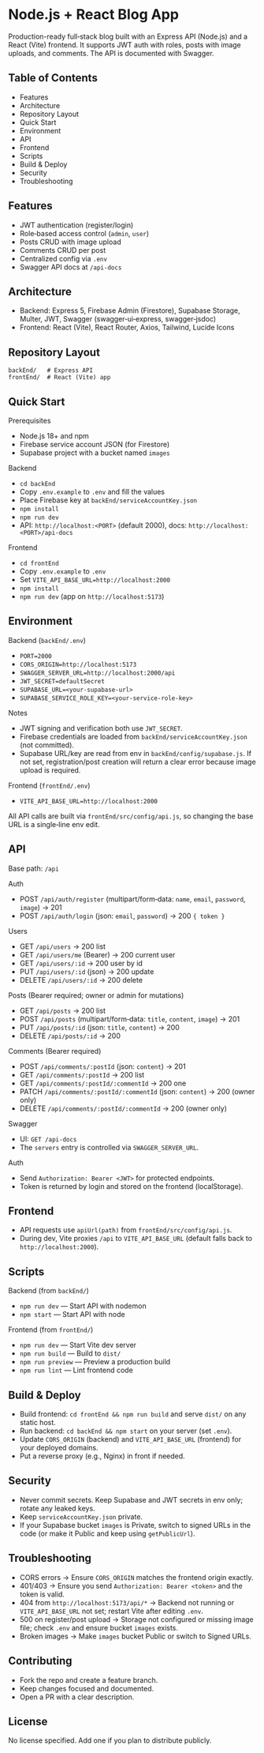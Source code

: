 # Node.js + React Blog App

Production-ready full‑stack blog built with an Express API (Node.js) and a React (Vite) frontend. It supports JWT auth with roles, posts with image uploads, and comments. The API is documented with Swagger.

## Table of Contents
- Features
- Architecture
- Repository Layout
- Quick Start
- Environment
- API
- Frontend
- Scripts
- Build & Deploy
- Security
- Troubleshooting

## Features
- JWT authentication (register/login)
- Role‑based access control (`admin`, `user`)
- Posts CRUD with image upload
- Comments CRUD per post
- Centralized config via `.env`
- Swagger API docs at `/api-docs`

## Architecture
- Backend: Express 5, Firebase Admin (Firestore), Supabase Storage, Multer, JWT, Swagger (swagger‑ui‑express, swagger‑jsdoc)
- Frontend: React (Vite), React Router, Axios, Tailwind, Lucide Icons

## Repository Layout
```
backEnd/   # Express API
frontEnd/  # React (Vite) app
```

## Quick Start

Prerequisites
- Node.js 18+ and npm
- Firebase service account JSON (for Firestore)
- Supabase project with a bucket named `images`

Backend
- `cd backEnd`
- Copy `.env.example` to `.env` and fill the values
- Place Firebase key at `backEnd/serviceAccountKey.json`
- `npm install`
- `npm run dev`
- API: `http://localhost:<PORT>` (default 2000), docs: `http://localhost:<PORT>/api-docs`

Frontend
- `cd frontEnd`
- Copy `.env.example` to `.env`
- Set `VITE_API_BASE_URL=http://localhost:2000`
- `npm install`
- `npm run dev` (app on `http://localhost:5173`)

## Environment

Backend (`backEnd/.env`)
- `PORT=2000`
- `CORS_ORIGIN=http://localhost:5173`
- `SWAGGER_SERVER_URL=http://localhost:2000/api`
- `JWT_SECRET=defaultSecret`
- `SUPABASE_URL=<your-supabase-url>`
- `SUPABASE_SERVICE_ROLE_KEY=<your-service-role-key>`

Notes
- JWT signing and verification both use `JWT_SECRET`.
- Firebase credentials are loaded from `backEnd/serviceAccountKey.json` (not committed).
- Supabase URL/key are read from env in `backEnd/config/supabase.js`. If not set, registration/post creation will return a clear error because image upload is required.

Frontend (`frontEnd/.env`)
- `VITE_API_BASE_URL=http://localhost:2000`

All API calls are built via `frontEnd/src/config/api.js`, so changing the base URL is a single‑line env edit.

## API
Base path: `/api`

Auth
- POST `/api/auth/register` (multipart/form‑data: `name`, `email`, `password`, `image`) → 201
- POST `/api/auth/login` (json: `email`, `password`) → 200 `{ token }`

Users
- GET `/api/users` → 200 list
- GET `/api/users/me` (Bearer) → 200 current user
- GET `/api/users/:id` → 200 user by id
- PUT `/api/users/:id` (json) → 200 update
- DELETE `/api/users/:id` → 200 delete

Posts (Bearer required; owner or admin for mutations)
- GET `/api/posts` → 200 list
- POST `/api/posts` (multipart/form‑data: `title`, `content`, `image`) → 201
- PUT `/api/posts/:id` (json: `title`, `content`) → 200
- DELETE `/api/posts/:id` → 200

Comments (Bearer required)
- POST `/api/comments/:postId` (json: `content`) → 201
- GET `/api/comments/:postId` → 200 list
- GET `/api/comments/:postId/:commentId` → 200 one
- PATCH `/api/comments/:postId/:commentId` (json: `content`) → 200 (owner only)
- DELETE `/api/comments/:postId/:commentId` → 200 (owner only)

Swagger
- UI: `GET /api-docs`
- The `servers` entry is controlled via `SWAGGER_SERVER_URL`.

Auth
- Send `Authorization: Bearer <JWT>` for protected endpoints.
- Token is returned by login and stored on the frontend (localStorage).

## Frontend
- API requests use `apiUrl(path)` from `frontEnd/src/config/api.js`.
- During dev, Vite proxies `/api` to `VITE_API_BASE_URL` (default falls back to `http://localhost:2000`).

## Scripts
Backend (from `backEnd/`)
- `npm run dev`  — Start API with nodemon
- `npm start`    — Start API with node

Frontend (from `frontEnd/`)
- `npm run dev`      — Start Vite dev server
- `npm run build`    — Build to `dist/`
- `npm run preview`  — Preview a production build
- `npm run lint`     — Lint frontend code

## Build & Deploy
- Build frontend: `cd frontEnd && npm run build` and serve `dist/` on any static host.
- Run backend: `cd backEnd && npm start` on your server (set `.env`).
- Update `CORS_ORIGIN` (backend) and `VITE_API_BASE_URL` (frontend) for your deployed domains.
- Put a reverse proxy (e.g., Nginx) in front if needed.

## Security
- Never commit secrets. Keep Supabase and JWT secrets in env only; rotate any leaked keys.
- Keep `serviceAccountKey.json` private.
- If your Supabase bucket `images` is Private, switch to signed URLs in the code (or make it Public and keep using `getPublicUrl`).

## Troubleshooting
- CORS errors → Ensure `CORS_ORIGIN` matches the frontend origin exactly.
- 401/403 → Ensure you send `Authorization: Bearer <token>` and the token is valid.
- 404 from `http://localhost:5173/api/*` → Backend not running or `VITE_API_BASE_URL` not set; restart Vite after editing `.env`.
- 500 on register/post upload → Storage not configured or missing image file; check `.env` and ensure bucket `images` exists.
- Broken images → Make `images` bucket Public or switch to Signed URLs.

## Contributing
- Fork the repo and create a feature branch.
- Keep changes focused and documented.
- Open a PR with a clear description.

## License
No license specified. Add one if you plan to distribute publicly.

